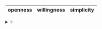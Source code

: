 | openness | willingness | simplicity |
| :------: | :---------: | :--------: |

<details>
  <summary>✨</summary>
  These words are chosen at random each day. New words will appear here tomorrow morning.
</details>